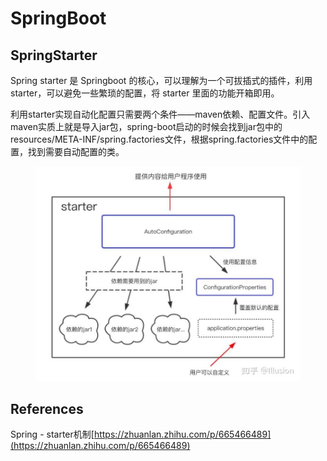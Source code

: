 # SpringBoot

## SpringStarter

Spring starter 是 Springboot 的核心，可以理解为一个可拔插式的插件，利用starter，可以避免一些繁琐的配置，将 starter 里面的功能开箱即用。

利用starter实现自动化配置只需要两个条件——maven依赖、配置文件。引入maven实质上就是导入jar包，spring-boot启动的时候会找到jar包中的resources/META-INF/spring.factories文件，根据spring.factories文件中的配置，找到需要自动配置的类。

<figure><img src="../../.gitbook/assets/image.png" alt=""><figcaption></figcaption></figure>



## References

Spring - starter机制[https://zhuanlan.zhihu.com/p/665466489](https://zhuanlan.zhihu.com/p/665466489)
